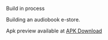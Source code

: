 Build in process 

Building an audiobook e-store.

Apk preview available at [APK Download](https://drive.google.com/file/d/1JrdIW29Kd4j6nPEcTTUz6t5O0ZoZp08s/view?usp=drive_link)
